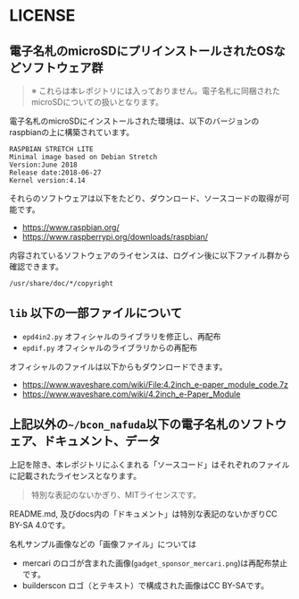 # LICENSE

## 電子名札のmicroSDにプリインストールされたOSなどソフトウェア群

> ※ これらは本レポジトリには入っておりません。電子名札に同梱されたmicroSDについての扱いとなります。

電子名札のmicroSDにインストールされた環境は、以下のバージョンのraspbianの上に構築されています。

```
RASPBIAN STRETCH LITE
Minimal image based on Debian Stretch
Version:June 2018
Release date:2018-06-27
Kernel version:4.14
```

それらのソフトウェアは以下をたどり、ダウンロード、ソースコードの取得が可能です。

- https://www.raspbian.org/
- https://www.raspberrypi.org/downloads/raspbian/

内容されているソフトウェアのライセンスは、ログイン後に以下ファイル群から確認できます。

`/usr/share/doc/*/copyright`

## `lib` 以下の一部ファイルについて

- `epd4in2.py` オフィシャルのライブラリを修正し、再配布
- `epdif.py` オフィシャルのライブラリからの再配布

オフィシャルのファイルは以下からもダウンロードできます。

- https://www.waveshare.com/wiki/File:4.2inch_e-paper_module_code.7z
- https://www.waveshare.com/wiki/4.2inch_e-Paper_Module


## 上記以外の`~/bcon_nafuda`以下の電子名札のソフトウェア、ドキュメント、データ

上記を除き、本レポジトリにふくまれる「ソースコード」はそれぞれのファイルに記載されたライセンスとなります。

> 特別な表記のないかぎり、MITライセンスです。

README.md, 及びdocs内の「ドキュメント」は特別な表記のないかぎりCC BY-SA 4.0です。

名札サンプル画像などの「画像ファイル」については

- mercari のロゴが含まれた画像(`gadget_sponsor_mercari.png`)は再配布禁止です。
- builderscon ロゴ（とテキスト）で構成された画像はCC BY-SAです。
